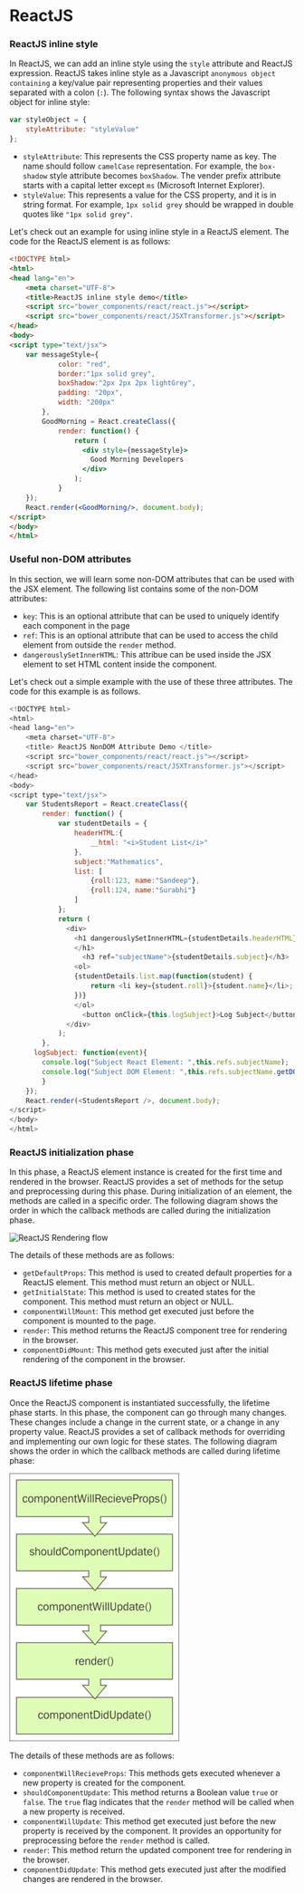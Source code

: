 # ReactJS

### ReactJS inline style

In ReactJS, we can add an inline style using the `style` attribute and ReactJS expression. ReactJS takes inline style as a Javascript `anonymous object containing` a key/value pair representing properties and their values separated with a colon (`:`). The following syntax shows the Javascript object for inline style:

```javascript
var styleObject = {
    styleAttribute: "styleValue"
};
```
* `styleAttribute`: This represents the CSS property name as key. The name should follow `camelCase` representation. For example, the `box-shadow` style attribute becomes `boxShadow`. The vender prefix attribute starts with a capital letter except `ms` (Microsoft Internet Explorer).
* `styleValue`: This represents a value for the CSS property, and it is in string format. For example, `1px solid grey` should be wrapped in double quotes like `"1px solid grey"`. 

Let's check out an example for using inline style in a ReactJS element. The code for the ReactJS element is as follows:

```HTML
<!DOCTYPE html>
<html>
<head lang="en">
    <meta charset="UTF-8">
    <title>ReactJS inline style demo</title>
    <script src="bower_components/react/react.js"></script>
    <script src="bower_components/react/JSXTransformer.js"></script>
</head>
<body>
<script type="text/jsx">
    var messageStyle={
            color: "red",
            border:"1px solid grey",
            boxShadow:"2px 2px 2px lightGrey",
            padding: "20px",
            width: "200px"
        },
        GoodMorning = React.createClass({
            render: function() {
                return (
                  <div style={messageStyle}>
                    Good Morning Developers
                  </div>
                );
            }
    });
    React.render(<GoodMorning/>, document.body);
</script>
</body>
</html>
```

### Useful non-DOM attributes

In this section, we will learn some non-DOM attributes that can be used with the JSX element. The following list contains some of the non-DOM attributes:

* `key`: This is an optional attribute that can be used to uniquely identify each component in the page
* `ref`: This is an optional attribute that can be used to access the child element from outside the `render` method.
* `dangerouslySetInnerHTML`: This attribue can be used inside the JSX element to set HTML content inside the component.

Let's check out a simple example with the use of these three attributes. The code for this example is as follows.

```javascript
<!DOCTYPE html>
<html>
<head lang="en">
    <meta charset="UTF-8">
    <title> ReactJS NonDOM Attribute Demo </title>
    <script src="bower_components/react/react.js"></script>
    <script src="bower_components/react/JSXTransformer.js"></script>
</head>
<body>
<script type="text/jsx">
    var StudentsReport = React.createClass({
        render: function() {
            var studentDetails = {
                headerHTML:{
                    __html: "<i>Student List</i>"
                },
                subject:"Mathematics",
                list: [
                    {roll:123, name:"Sandeep"},
                    {roll:124, name:"Surabhi"}
                ]
            };
            return (
              <div>
                <h1 dangerouslySetInnerHTML={studentDetails.headerHTML}>
                </h1>
                  <h3 ref="subjectName">{studentDetails.subject}</h3>
                <ol>
                {studentDetails.list.map(function(student) {
                    return <li key={student.roll}>{student.name}</li>;
                })}
                </ol>
                  <button onClick={this.logSubject}>Log Subject</button>
              </div>
            );
        },
      logSubject: function(event){
        console.log("Subject React Element: ",this.refs.subjectName);
        console.log("Subject DOM Element: ",this.refs.subjectName.getDOMNode());
        }
    });
    React.render(<StudentsReport />, document.body);
</script>
</body>
</html>
```

### ReactJS initialization phase

In this phase, a ReactJS element instance is created for the first time and rendered in the browser. ReactJS provides a set of methods for the setup and preprocessing during this phase. During initialization of an element, the methods are called in a specific order. The following diagram shows the order in which the callback methods are called during the initialization phase.

![ReactJS Rendering flow](https://raw.githubusercontent.com/0xgi/Docs/master/images/reactFlow.jpg)

The details of these methods are as follows:

* `getDefaultProps`: This method is used to created default properties for a ReactJS element. This method must return an object or NULL.
* `getInitialState`: This method is used to created states for the component. This method must return an object or NULL.
* `componentWillMount`: This method get executed just before the component is mounted to the page.
* `render`: This method returns the ReactJS component tree for rendering in the browser.
* `componentDidMount`: This method gets executed just after the initial rendering of the component in the browser.

### ReactJS lifetime phase

Once the ReactJS component is instantiated successfully, the lifetime phase starts. In this phase, the component can go through many changes. These changes include a change in the current state, or a change in any property value. ReactJS provides a set of callback methods for overriding and implementing our own logic for these states. The following diagram shows the order in which the callback methods are called during lifetime phase:

![ReactJS Rendering flow](https://raw.githubusercontent.com/0x41Team/Docs/master/images/flow-reactjs.jpg)

The details of these methods are as follows:

* `componentWillRecieveProps`: This methods gets executed whenever a new property is created for the component.
* `shouldComponentUpdate`: This method returns a Boolean value `true` or `false`. The `true` flag indicates that the `render` method will be called when a new property is received.
* `componentWillUpdate`: This method get executed just before the new property is received by the component. It provides an opportunity for preprocessing before the `render` method is called.
* `render`: This method return the updated component tree for rendering in the browser.
* `componentDidUpdate`: This method gets executed just after the modified changes are rendered in the browser.


